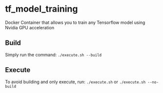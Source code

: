 # tf_model_training
Docker Container that allows you to train any Tensorflow model using Nvidia GPU acceleration

## Build
Simply run the command:
`./execute.sh --build`

## Execute
To avoid building and only execute, run:
`./execute.sh` or `./execute.sh --no-build`